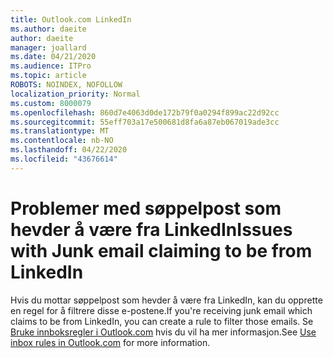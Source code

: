 ```yaml
---
title: Outlook.com LinkedIn
ms.author: daeite
author: daeite
manager: joallard
ms.date: 04/21/2020
ms.audience: ITPro
ms.topic: article
ROBOTS: NOINDEX, NOFOLLOW
localization_priority: Normal
ms.custom: 8000079
ms.openlocfilehash: 860d7e4063d0de172b79f0a0294f899ac22d92cc
ms.sourcegitcommit: 55eff703a17e500681d8fa6a87eb067019ade3cc
ms.translationtype: MT
ms.contentlocale: nb-NO
ms.lasthandoff: 04/22/2020
ms.locfileid: "43676614"
---
```

# <a name="issues-with-junk-email-claiming-to-be-from-linkedin"></a><span data-ttu-id="391bb-102">Problemer med søppelpost som hevder å være fra LinkedIn</span><span class="sxs-lookup"><span data-stu-id="391bb-102">Issues with Junk email claiming to be from LinkedIn</span></span>

<span data-ttu-id="391bb-103">Hvis du mottar søppelpost som hevder å være fra LinkedIn, kan du opprette en regel for å filtrere disse e-postene.</span><span class="sxs-lookup"><span data-stu-id="391bb-103">If you're receiving junk email which claims to be from LinkedIn, you can create a rule to filter those emails.</span></span>
<span data-ttu-id="391bb-104">Se [Bruke innboksregler i Outlook.com](https://aka.ms/OutlookComInboxRules) hvis du vil ha mer informasjon.</span><span class="sxs-lookup"><span data-stu-id="391bb-104">See [Use inbox rules in Outlook.com](https://aka.ms/OutlookComInboxRules) for more information.</span></span>


